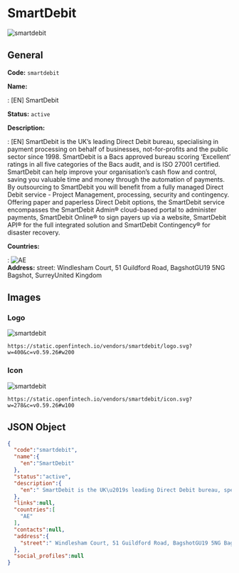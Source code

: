 
# SmartDebit 
![smartdebit](https://static.openfintech.io/vendors/smartdebit/logo.svg?w=400&c=v0.59.26#w200)  

## General 
 
**Code:** `smartdebit` 
 
**Name:** 
 
:	[EN] SmartDebit 
 
**Status:** `active` 
 
**Description:** 
 
: [EN]  SmartDebit is the UK’s leading Direct Debit bureau, specialising in payment processing on behalf of businesses, not-for-profits and the public sector since 1998. SmartDebit is a Bacs approved bureau scoring ‘Excellent’ ratings in all five categories of the Bacs audit, and is ISO 27001 certified.  SmartDebit can help improve your organisation’s cash flow and control, saving you valuable time and money through the automation of payments. By outsourcing to SmartDebit you will benefit from a fully managed Direct Debit service - Project Management, processing, security and contingency.  Offering paper and paperless Direct Debit options, the SmartDebit service encompasses the SmartDebit Admin® cloud-based portal to administer payments, SmartDebit Online® to sign payers up via a website, SmartDebit API® for the full integrated solution and SmartDebit Contingency® for disaster recovery.   
 
 
**Countries:** 
 
:	![AE](https://cdnjs.cloudflare.com/ajax/libs/flag-icon-css/3.3.0/flags/4x3/ae.svg#w24)  
**Address:** 
street:  Windlesham Court, 51 Guildford Road, BagshotGU19 5NG Bagshot, SurreyUnited Kingdom  

## Images 

### Logo 
 
![smartdebit](https://static.openfintech.io/vendors/smartdebit/logo.svg?w=400&c=v0.59.26#w200)  

```
https://static.openfintech.io/vendors/smartdebit/logo.svg?w=400&c=v0.59.26#w200
```  

### Icon 
 
![smartdebit](https://static.openfintech.io/vendors/smartdebit/icon.svg?w=278&c=v0.59.26#w100)  

```
https://static.openfintech.io/vendors/smartdebit/icon.svg?w=278&c=v0.59.26#w100
```  

## JSON Object 

```json
{
  "code":"smartdebit",
  "name":{
    "en":"SmartDebit"
  },
  "status":"active",
  "description":{
    "en":" SmartDebit is the UK\u2019s leading Direct Debit bureau, specialising in payment processing on behalf of businesses, not-for-profits and the public sector since 1998. SmartDebit is a Bacs approved bureau scoring \u2018Excellent\u2019 ratings in all five categories of the Bacs audit, and is ISO 27001 certified.\u00a0 SmartDebit can help improve your organisation\u2019s cash flow and control, saving you valuable time and money through the automation of payments. By outsourcing to SmartDebit you will benefit from a fully managed Direct Debit service - Project Management, processing, security and contingency.\u00a0 Offering paper and paperless Direct Debit options, the SmartDebit service encompasses the SmartDebit Admin\u00ae cloud-based portal to administer payments, SmartDebit Online\u00ae to sign payers up via a website, SmartDebit API\u00ae for the full integrated solution and SmartDebit Contingency\u00ae for disaster recovery.\u00a0 "
  },
  "links":null,
  "countries":[
    "AE"
  ],
  "contacts":null,
  "address":{
    "street":" Windlesham Court, 51 Guildford Road, BagshotGU19 5NG Bagshot, SurreyUnited Kingdom "
  },
  "social_profiles":null
}
```  
